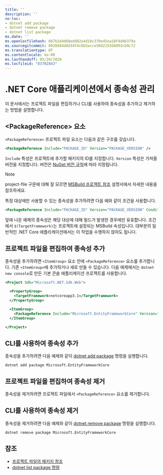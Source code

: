 ```yaml
---
title: ''
description: ''
no-loc:
- dotnet add package
- dotnet remove package
- dotnet list package
ms.date: ''
ms.openlocfilehash: 667b2d4d68edd82a4d18c370e45ea18f4d4b379a
ms.sourcegitcommit: 0926684d8d34f4c6b5acce58d2193db093cb9cf2
ms.translationtype: HT
ms.contentlocale: ko-KR
ms.lasthandoff: 05/20/2020
ms.locfileid: "83702843"
---
```

# <a name="manage-dependencies-in-net-core-applications"></a>.NET Core 애플리케이션에서 종속성 관리

이 문서에서는 프로젝트 파일을 편집하거나 CLI를 사용하여 종속성을 추가하고 제거하는 방법을 설명합니다.

## <a name="the-packagereference-element"></a>\<PackageReference> 요소

`<PackageReference>` 프로젝트 파일 요소는 다음과 같은 구조를 갖습니다.

```xml
<PackageReference Include="PACKAGE_ID" Version="PACKAGE_VERSION" />
```

`Include` 특성은 프로젝트에 추가할 패키지의 ID를 지정합니다. `Version` 특성은 가져올 버전을 지정합니다. 버전은 [NuGet 버전 규칙](/nuget/create-packages/dependency-versions#version-ranges)에 따라 지정됩니다.

> [!NOTE]
> project-file 구문에 대해 잘 모르면 [MSBuild 프로젝트 참조](/visualstudio/msbuild/msbuild-project-file-schema-reference) 설명서에서 자세한 내용을 참조하세요.

특정 대상에만 사용할 수 있는 종속성을 추가하려면 다음 예와 같이 조건을 사용합니다.

```xml
<PackageReference Include="PACKAGE_ID" Version="PACKAGE_VERSION" Condition="'$(TargetFramework)' == 'netcoreapp2.1'" />
```

앞에 나온 예제의 종속성은 해당 대상에 대해 빌드가 발생한 경우에만 유효합니다. 조건에서 `$(TargetFramework)`는 프로젝트에 설정되는 MSBuild 속성입니다. 대부분의 일반적인 .NET Core 애플리케이션에서는 이 작업을 수행하지 않아도 됩니다.

## <a name="add-a-dependency-by-editing-the-project-file"></a>프로젝트 파일을 편집하여 종속성 추가

종속성을 추가하려면 `<ItemGroup>` 요소 안에 `<PackageReference>` 요소를 추가합니다. 기존 `<ItemGroup>`에 추가하거나 새로 만들 수 있습니다. 다음 예제에서는 `dotnet new console`로 만든 기본 콘솔 애플리케이션 프로젝트를 사용합니다.

```xml
<Project Sdk="Microsoft.NET.Sdk.Web">

  <PropertyGroup>
    <TargetFramework>netcoreapp3.1</TargetFramework>
  </PropertyGroup>

  <ItemGroup>
    <PackageReference Include="Microsoft.EntityFrameworkCore" Version="3.1.2" />
  </ItemGroup>

</Project>
```

## <a name="add-a-dependency-by-using-the-cli"></a>CLI를 사용하여 종속성 추가

종속성을 추가하려면 다음 예제와 같이 [dotnet add package](dotnet-add-package.md) 명령을 실행합니다.

```dotnetcli
dotnet add package Microsoft.EntityFrameworkCore
```

## <a name="remove-a-dependency-by-editing-the-project-file"></a>프로젝트 파일을 편집하여 종속성 제거

종속성을 제거하려면 프로젝트 파일에서 `<PackageReference>` 요소를 제거합니다.

## <a name="remove-a-dependency-by-using-the-cli"></a>CLI를 사용하여 종속성 제거

종속성을 제거하려면 다음 예제와 같이 [dotnet remove package](dotnet-remove-package.md) 명령을 실행합니다.

```dotnetcli
dotnet remove package Microsoft.EntityFrameworkCore
```

## <a name="see-also"></a>참조

* [프로젝트 파일의 패키지 참조](../project-sdk/msbuild-props.md#reference-properties-and-items)
* [dotnet list package 명령](dotnet-list-package.md)

